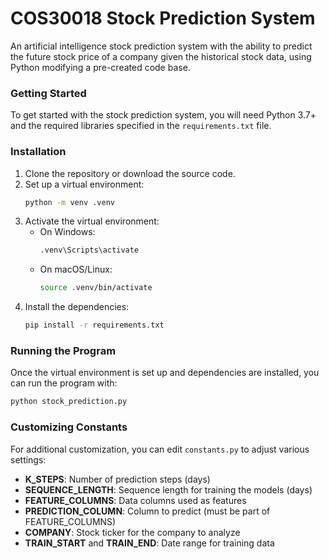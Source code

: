 # COS30018 Stock Prediction System
An artificial intelligence stock prediction system with the ability to predict the future stock price of a company given the historical stock data, using Python modifying a pre-created code base.

### Getting Started
To get started with the stock prediction system, you will need Python 3.7+ and the required libraries specified in the `requirements.txt` file.

### Installation
1. Clone the repository or download the source code.
2. Set up a virtual environment:
   ```bash
   python -m venv .venv
   ```
3. Activate the virtual environment:
   - On Windows:
     ```bash
     .venv\Scripts\activate
     ```
   - On macOS/Linux:
     ```bash
     source .venv/bin/activate
     ```
4. Install the dependencies:
   ```bash
   pip install -r requirements.txt
   ```

### Running the Program
Once the virtual environment is set up and dependencies are installed, you can run the program with:
```bash
python stock_prediction.py
```

### Customizing Constants
For additional customization, you can edit `constants.py` to adjust various settings:
- **K_STEPS**: Number of prediction steps (days)
- **SEQUENCE_LENGTH**: Sequence length for training the models (days)
- **FEATURE_COLUMNS**: Data columns used as features
- **PREDICTION_COLUMN**: Column to predict (must be part of FEATURE_COLUMNS)
- **COMPANY**: Stock ticker for the company to analyze
- **TRAIN_START** and **TRAIN_END**: Date range for training data
